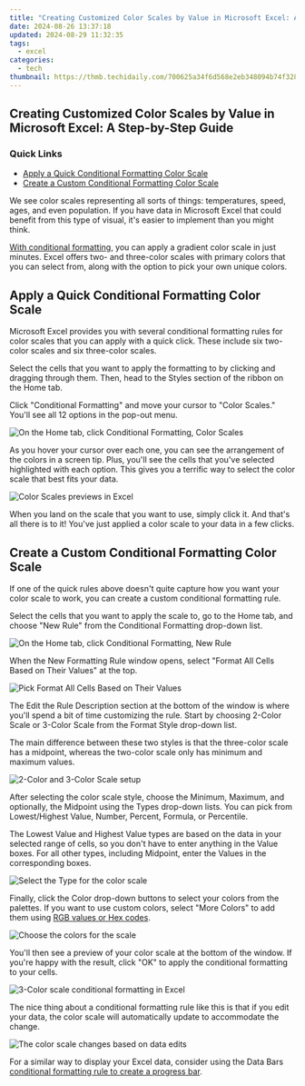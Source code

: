 ```yaml
---
title: "Creating Customized Color Scales by Value in Microsoft Excel: A Step-by-Step Guide"
date: 2024-08-26 13:37:18
updated: 2024-08-29 11:32:35
tags:
  - excel
categories:
  - tech
thumbnail: https://thmb.techidaily.com/700625a34f6d568e2eb348094b74f328e37fece7793c6cce51c25b1680e74f4c.jpg
---
```


## Creating Customized Color Scales by Value in Microsoft Excel: A Step-by-Step Guide

### Quick Links

* [Apply a Quick Conditional Formatting Color Scale](https://vp-tips.techidaily.com/updated-instantaneous-change-from-srt-to-txt-with-our-proven-methods/)
* [Create a Custom Conditional Formatting Color Scale](https://video-capture.techidaily.com/updated-best-screen-recorders-for-schedule-recording-and-how-to/)

 We see color scales representing all sorts of things: temperatures, speed, ages, and even population. If you have data in Microsoft Excel that could benefit from this type of visual, it's easier to implement than you might think.

[With conditional formatting](https://facebook-video-share.techidaily.com/updated-in-depth-asmr-video-insights/), you can apply a gradient color scale in just minutes. Excel offers two- and three-color scales with primary colors that you can select from, along with the option to pick your own unique colors.

##  Apply a Quick Conditional Formatting Color Scale

 Microsoft Excel provides you with several conditional formatting rules for color scales that you can apply with a quick click. These include six two-color scales and six three-color scales.

 Select the cells that you want to apply the formatting to by clicking and dragging through them. Then, head to the Styles section of the ribbon on the Home tab.

 Click "Conditional Formatting" and move your cursor to "Color Scales." You'll see all 12 options in the pop-out menu.

![On the Home tab, click Conditional Formatting, Color Scales](https://static1.howtogeekimages.com/wordpress/wp-content/uploads/2021/06/HomeConditionalFormattingColorScales-Excel.png) 

 As you hover your cursor over each one, you can see the arrangement of the colors in a screen tip. Plus, you'll see the cells that you've selected highlighted with each option. This gives you a terrific way to select the color scale that best fits your data.

![Color Scales previews in Excel](https://static1.howtogeekimages.com/wordpress/wp-content/uploads/2021/06/ConditionalFormattingColorScalesPreviews-Excel.png) 

 When you land on the scale that you want to use, simply click it. And that's all there is to it! You've just applied a color scale to your data in a few clicks.

##  Create a Custom Conditional Formatting Color Scale

 If one of the quick rules above doesn't quite capture how you want your color scale to work, you can create a custom conditional formatting rule.

 Select the cells that you want to apply the scale to, go to the Home tab, and choose "New Rule" from the Conditional Formatting drop-down list.

![On the Home tab, click Conditional Formatting, New Rule](https://static1.howtogeekimages.com/wordpress/wp-content/uploads/2021/06/HomeConditionalFormattingNewRuleScales-Excel.png) 

 When the New Formatting Rule window opens, select "Format All Cells Based on Their Values" at the top.

![Pick Format All Cells Based on Their Values](https://static1.howtogeekimages.com/wordpress/wp-content/uploads/2021/06/NewRuleScalesFormatBasedOnValues-Excel.png) 

 The Edit the Rule Description section at the bottom of the window is where you'll spend a bit of time customizing the rule. Start by choosing 2-Color Scale or 3-Color Scale from the Format Style drop-down list.

 The main difference between these two styles is that the three-color scale has a midpoint, whereas the two-color scale only has minimum and maximum values.

![2-Color and 3-Color Scale setup](https://static1.howtogeekimages.com/wordpress/wp-content/uploads/2021/06/NewRule2-3-ColorScales-Excel.png) 

 After selecting the color scale style, choose the Minimum, Maximum, and optionally, the Midpoint using the Types drop-down lists. You can pick from Lowest/Highest Value, Number, Percent, Formula, or Percentile.

 The Lowest Value and Highest Value types are based on the data in your selected range of cells, so you don't have to enter anything in the Value boxes. For all other types, including Midpoint, enter the Values in the corresponding boxes.

![Select the Type for the color scale](https://static1.howtogeekimages.com/wordpress/wp-content/uploads/2021/06/3ColorScaleType-Excel.png) 

 Finally, click the Color drop-down buttons to select your colors from the palettes. If you want to use custom colors, select "More Colors" to add them using [RGB values or Hex codes](https://youtube-stream.techidaily.com/2024-approved-harnessing-youtubes-power-for-personal-image-amplification/).

![Choose the colors for the scale](https://static1.howtogeekimages.com/wordpress/wp-content/uploads/2021/06/3ColorScaleColor-Excel.png) 

 You'll then see a preview of your color scale at the bottom of the window. If you're happy with the result, click "OK" to apply the conditional formatting to your cells.

![3-Color scale conditional formatting in Excel](https://static1.howtogeekimages.com/wordpress/wp-content/uploads/2021/06/New3ColorScaleRuleWithData-Excel.png) 

 The nice thing about a conditional formatting rule like this is that if you edit your data, the color scale will automatically update to accommodate the change.

![The color scale changes based on data edits](https://static1.howtogeekimages.com/wordpress/wp-content/uploads/2021/06/3ColorScaleEditData-Excel.png) 

 For a similar way to display your Excel data, consider using the Data Bars [conditional formatting rule to create a progress bar](https://instagram-clips.techidaily.com/updated-the-ultimate-guide-to-saving-instagrams-trending-videos/).

<ins class="adsbygoogle"
     style="display:block"
     data-ad-format="autorelaxed"
     data-ad-client="ca-pub-7571918770474297"
     data-ad-slot="1223367746"></ins>



<ins class="adsbygoogle"
     style="display:block"
     data-ad-client="ca-pub-7571918770474297"
     data-ad-slot="8358498916"
     data-ad-format="auto"
     data-full-width-responsive="true"></ins>
